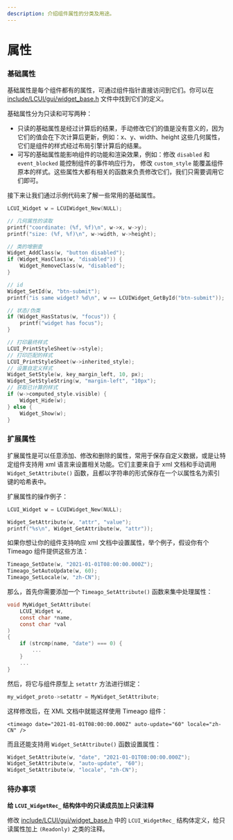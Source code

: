 ```yaml
---
description: 介绍组件属性的分类及用途。
---
```


# 属性

### 基础属性

基础属性是每个组件都有的属性，可通过组件指针直接访问到它们。你可以在 [include/LCUI/gui/widget\_base.h](https://github.com/lc-soft/LCUI/blob/345031d74ca65225ec3623e0c92d448f54f5052b/include/LCUI/gui/widget_base.h#L253-L336) 文件中找到它们的定义。

基础属性分为只读和可写两种：

* 只读的基础属性是经过计算后的结果，手动修改它们的值是没有意义的，因为它们的值会在下次计算后更新，例如：x、y、width、height 这些几何属性，它们是组件的样式经过布局引擎计算后的结果。
* 可写的基础属性能影响组件的功能和渲染效果，例如：修改 `disabled` 和 `event_blocked` 能控制组件的事件响应行为， 修改 `custom_style` 能覆盖组件原本的样式。这些属性大都有相关的函数来负责修改它们，我们只需要调用它们即可。

接下来让我们通过示例代码来了解一些常用的基础属性。

```c
LCUI_Widget w = LCUIWidget_New(NULL);

// 几何属性的读取
printf("coordinate: (%f, %f)\n", w->x, w->y);
printf("size: (%f, %f)\n", w->width, w->height);

// 类的增删查
Widget_AddClass(w, "button disabled");
if (Widget_HasClass(w, "disabled")) {
    Widget_RemoveClass(w, "disabled");
}

// id
Widget_SetId(w, "btn-submit");
printf("is same widget? %d\n", w == LCUIWidget_GetById("btn-submit"));

// 状态/伪类
if (Widget_HasStatus(w, "focus")) {
    printf("widget has focus");
}

// 打印最终样式
LCUI_PrintStyleSheet(w->style);
// 打印匹配的样式
LCUI_PrintStyleSheet(w->inherited_style);
// 设置自定义样式
Widget_SetStyle(w, key_margin_left, 10, px);
Widget_SetStyleString(w, "margin-left", "10px");
// 获取已计算的样式
if (w->computed_style.visible) {
    Widget_Hide(w);
} else {
    Widget_Show(w);
}
```

### 扩展属性

扩展属性是可以任意添加、修改和删除的属性，常用于保存自定义数据，或是让特定组件支持用 xml 语言来设置相关功能。它们主要来自于 xml 文档和手动调用 `Widget_SetAttribute()`  函数，且都以字符串的形式保存在一个以属性名为索引键的哈希表中。

扩展属性的操作例子：

```c
LCUI_Widget w = LCUIWidget_New(NULL);

Widget_SetAttribute(w, "attr", "value");
printf("%s\n", Widget_GetAttribute(w, "attr"));
```

如果你想让你的组件支持响应 xml 文档中设置属性，举个例子，假设你有个 Timeago 组件提供这些方法：

```c
Timeago_SetDate(w, "2021-01-01T08:00:00.000Z");
Timeago_SetAutoUpdate(w, 60);
Timeago_SetLocale(w, "zh-CN");
```

那么，首先你需要添加一个 `Timeago_SetAttribute()` 函数来集中处理属性：

```c
void MyWidget_SetAttribute(
    LCUI_Widget w,
    const char *name,
    const char *val
)
{
    if (strcmp(name, "date") === 0) {
        ...
    }
    ...
}
```

然后，将它与组件原型上 `setattr` 方法进行绑定：

```c
my_widget_proto->setattr = MyWidget_SetAttribute;
```

这样修改后，在 XML 文档中就能这样使用 Timeago 组件：

```markup
<timeago date="2021-01-01T08:00:00.000Z" auto-update="60" locale="zh-CN" />
```

而且还能支持用 `Widget_SetAttribute()` 函数设置属性：

```c
Widget_SetAttribute(w, "date", "2021-01-01T08:00:00.000Z");
Widget_SetAttribute(w, "auto-update", "60");
Widget_SetAttribute(w, "locale", "zh-CN");
```

### 待办事项

**给 `LCUI_WidgetRec_` 结构体中的只读成员加上只读注释**

修改  [include/LCUI/gui/widget\_base.h](https://github.com/lc-soft/LCUI/blob/345031d74ca65225ec3623e0c92d448f54f5052b/include/LCUI/gui/widget_base.h#L253-L336) 中的 `LCUI_WidgetRec_` 结构体定义，给只读属性加上 `(Readonly)` 之类的注释。

